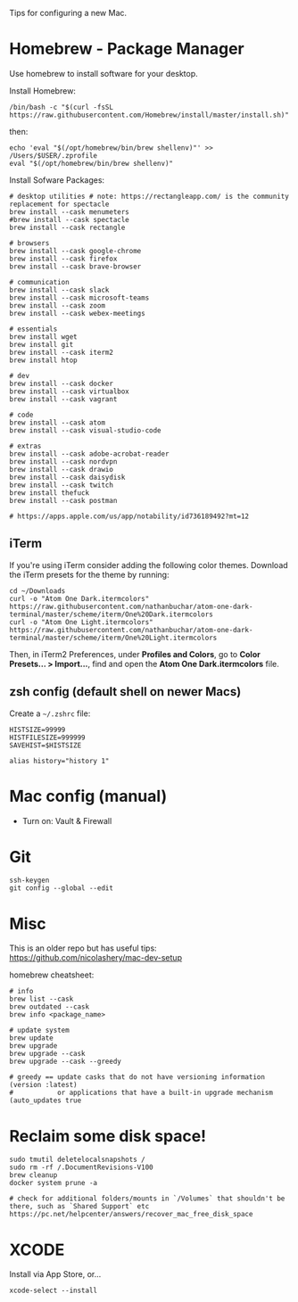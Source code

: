 Tips for configuring a new Mac.

# Homebrew - Package Manager

Use homebrew to install software for your desktop.

Install Homebrew:

`/bin/bash -c "$(curl -fsSL https://raw.githubusercontent.com/Homebrew/install/master/install.sh)"`

then:

```
echo 'eval "$(/opt/homebrew/bin/brew shellenv)"' >> /Users/$USER/.zprofile
eval "$(/opt/homebrew/bin/brew shellenv)"
```

Install Sofware Packages:

```
# desktop utilities # note: https://rectangleapp.com/ is the community replacement for spectacle
brew install --cask menumeters
#brew install --cask spectacle
brew install --cask rectangle

# browsers
brew install --cask google-chrome
brew install --cask firefox
brew install --cask brave-browser

# communication
brew install --cask slack
brew install --cask microsoft-teams
brew install --cask zoom
brew install --cask webex-meetings

# essentials
brew install wget
brew install git
brew install --cask iterm2
brew install htop

# dev
brew install --cask docker
brew install --cask virtualbox
brew install --cask vagrant

# code
brew install --cask atom
brew install --cask visual-studio-code

# extras
brew install --cask adobe-acrobat-reader
brew install --cask nordvpn
brew install --cask drawio
brew install --cask daisydisk
brew install --cask twitch
brew install thefuck
brew install --cask postman

# https://apps.apple.com/us/app/notability/id736189492?mt=12
```

## iTerm

If you're using iTerm consider adding the following color themes. Download the iTerm presets for the theme by running:

```
cd ~/Downloads
curl -o "Atom One Dark.itermcolors" https://raw.githubusercontent.com/nathanbuchar/atom-one-dark-terminal/master/scheme/iterm/One%20Dark.itermcolors
curl -o "Atom One Light.itermcolors" https://raw.githubusercontent.com/nathanbuchar/atom-one-dark-terminal/master/scheme/iterm/One%20Light.itermcolors
```

Then, in iTerm2 Preferences, under **Profiles and Colors**, go to **Color Presets... > Import...**, find and open the **Atom One Dark.itermcolors** file.

## zsh config (default shell on newer Macs)

Create a `~/.zshrc` file:

```
HISTSIZE=99999
HISTFILESIZE=999999
SAVEHIST=$HISTSIZE

alias history="history 1"
```

# Mac config (manual)

- Turn on: Vault & Firewall

# Git

```
ssh-keygen
git config --global --edit
```

# Misc

This is an older repo but has useful tips: https://github.com/nicolashery/mac-dev-setup

homebrew cheatsheet:

```
# info
brew list --cask
brew outdated --cask
brew info <package_name>

# update system
brew update
brew upgrade
brew upgrade --cask
brew upgrade --cask --greedy

# greedy == update casks that do not have versioning information (version :latest) 
#           or applications that have a built-in upgrade mechanism (auto_updates true
```


# Reclaim some disk space!


```
sudo tmutil deletelocalsnapshots /
sudo rm -rf /.DocumentRevisions-V100
brew cleanup
docker system prune -a

# check for additional folders/mounts in `/Volumes` that shouldn't be there, such as `Shared Support` etc https://pc.net/helpcenter/answers/recover_mac_free_disk_space

```

# XCODE

Install via App Store, or...

```
xcode-select --install
```
